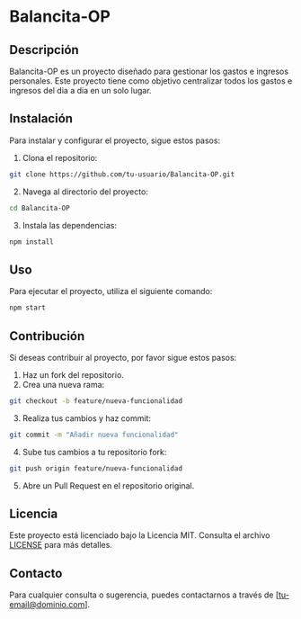 # Balancita-OP

## Descripción
Balancita-OP es un proyecto diseñado para gestionar los gastos e ingresos personales. Este proyecto tiene como objetivo centralizar todos los gastos e ingresos del dia a dia en un solo lugar.

## Instalación
Para instalar y configurar el proyecto, sigue estos pasos:

1. Clona el repositorio:
  ```bash
  git clone https://github.com/tu-usuario/Balancita-OP.git
  ```
2. Navega al directorio del proyecto:
  ```bash
  cd Balancita-OP
  ```
3. Instala las dependencias:
  ```bash
  npm install
  ```

## Uso
Para ejecutar el proyecto, utiliza el siguiente comando:
```bash
npm start
```

## Contribución
Si deseas contribuir al proyecto, por favor sigue estos pasos:

1. Haz un fork del repositorio.
2. Crea una nueva rama:
  ```bash
  git checkout -b feature/nueva-funcionalidad
  ```
3. Realiza tus cambios y haz commit:
  ```bash
  git commit -m "Añadir nueva funcionalidad"
  ```
4. Sube tus cambios a tu repositorio fork:
  ```bash
  git push origin feature/nueva-funcionalidad
  ```
5. Abre un Pull Request en el repositorio original.

## Licencia
Este proyecto está licenciado bajo la Licencia MIT. Consulta el archivo [LICENSE](LICENSE) para más detalles.

## Contacto
Para cualquier consulta o sugerencia, puedes contactarnos a través de [tu-email@dominio.com].
